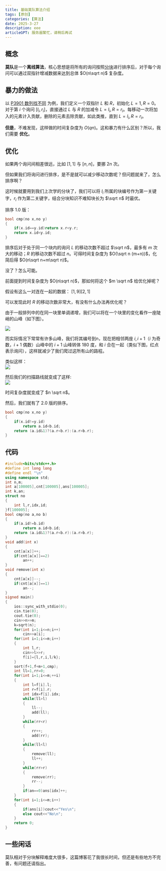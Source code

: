 ```yaml
---
title: 基础莫队算法介绍
tags: [原创]
categories: [算法]
date: 2025-3-27
description: eee
articleGPT: 服务器繁忙，请稍后再试
---
```


## 概念
**莫队**是一个**离线算法**，核心思想是将所有的询问按照[分块](https://tsh1203.github.io/posts/2024/1021)进行排序后，对于每个询问可以通过双指针增减数据来达到总体 $O(n\sqrt n)$ 复杂度。

## 暴力的做法
以 [P3901 数列找不同](https://www.luogu.com.cn/problem/P3901) 为例，我们定义一个双指针 $L$ 和 $R$，初始化 $L=1,R=0$。对于第 $i$ 个询问 $[l_i,r_i]$，直接通过 $L$ 与 $R$ 的加减令 $L=l_i,R=r_i$。每移动一次将加入的元素计入贡献，删除的元素去除贡献，如此类推，直到 $L=l_i,R=r_i$。

**但是**，不难发现，这样做的时间复杂度为 $O(qn)$。这和暴力有什么区别？所以，我们需要 **优化**。

## 优化
如果两个询问间相差很远，比如 $[1,1]$  与 $[n,n]$，要挪 $2n$ 次。  

但如果我们将询问进行排序，是不是就可以减少移动次数呢？但问题就来了，怎么排序啊？

这时候就要用到我们上次学的分块了，我们可以将 $l_i$ 所属的块编号作为第一关键字，$r_i$ 作为第二关键字，结合分块知识不难知块长为 $\sqrt n$ 时最优。

排序 $1.0$ 版：
```cpp
bool cmp(no x,no y)
{
	if(x.id==y.id)return x.r<y.r;
	return x.id<y.id;
}
```

排序后对于处于同一个块内的询问 $L$ 的移动次数不超过 $\sqrt n$，最多有 $m$ 次大的移动；$R$ 的移动次数不超过 $n$。可得时间复杂度为 $O(\sqrt n (m+n))$，化简后得 $O(n\sqrt n+m\sqrt n)$。

没了？怎么可能。

前面提到时间复杂度为 $O(n\sqrt n)$，那如何将这个 $m \sqrt n$ 给优化掉呢？

假设有这么一对连在一起的数据：
$[1,9] [2,1]$

可以发现此时 $R$ 的移动次数非常大，有没有什么办法再优化呢？

由于一般排列中的在同一块里单调递增，我们可以将在一个块里的变化看作一座陡峭的山峰（如下图）。

![](https://cdn.luogu.com.cn/upload/image_hosting/e2p5p0r3.png)

而实际情况下常常有许多山峰，我们将其编号到n，现在把相邻两座 $i,i+1$（$i$ 为奇数，$i+1$ 偶数）山峰中的 $i+1$ 山峰转体 $180$ 度，和 $i$ 合在一起（类似下图，红点表示询问），这样就减少了我们爬过这所有山的路程。

类似这样：  
![](https://cdn.luogu.com.cn/upload/image_hosting/sz9gfhi0.png)

然后我们的扫描路线就变成了这样:  
![](https://cdn.luogu.com.cn/upload/image_hosting/ky4nehe3.png)

时间复杂度就变成了 $n \sqrt n$。

然后，我们就有了 $2.0$ 版的排序。
```cpp
bool cmp(no x,no y)
{
	if(x.id!=y.id)
		return a.id<b.id; 
	return (a.id&1)?(a.r<b.r):(a.r>b.r);
}
```


## 代码
```cpp
#include<bits/stdc++.h>
#define int long long
#define endl "\n"
using namespace std;
int n,m;
int a[100005],cnt[100005],ans[100005];
int k,an;
struct no
{
	int l,r,idx,id;
}f[100005];
bool cmp(no a,no b)
{
	if(a.id!=b.id)
		return a.id<b.id; 
	return (a.id&1)?(a.r<b.r):(a.r>b.r);
}
void add(int x)
{
	cnt[a[x]]++;
	if(cnt[a[x]]==2)
		an++;
}
void remove(int x)
{
	cnt[a[x]]--;
	if(cnt[a[x]]==1)
		an--;
}
signed main()
{
	ios::sync_with_stdio(0);
	cin.tie(0);
	cout.tie(0);
	cin>>n>>m;
	k=sqrt(n);
	for(int i=1;i<=n;i++)
		cin>>a[i];
	for(int i=1;i<=m;i++)
	{
		int l,r;
		cin>>l>>r;
		f[i]={l,r,i,l/k};
	}
	sort(f+1,f+m+1,cmp);
	int ll=1,rr=0;
	for(int i=1;i<=m;++i)
	{
		int l=f[i].l;
		int r=f[i].r;
		int idx=f[i].idx;
		while(ll>l)
		{
			ll--;
			add(ll);
		}
		while(rr<r)
		{
			rr++;
			add(rr);
		}
		while(ll<l)
		{
			remove(ll);
			ll++;
		}
		while(rr>r)
		{
			remove(rr);
			rr--;
		}
		if(an==0)ans[idx]++;
	}
	for(int i=1;i<=m;i++)
	{
		if(ans[i])cout<<"Yes\n";
		else cout<<"No\n";
	}
	return 0;
}
```

## 一些闲话
莫队相对于分块解释难度大很多，这篇博客花了我很长时间，但还是有些地方不完善，有问题还请指出。

